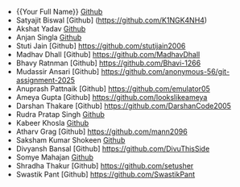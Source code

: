 - {{Your Full Name}} [Github](https://github.com/kaurjasleen240305)
- Satyajit Biswal [Github] (https://github.com/K1NGK4NH4)
- Akshat Yadav [Github](https://github.com/Akshat1276)
- Anjan Singla [Github](https://github.com/AnjanSingla)
- Stuti Jain [Github] https://github.com/stutijain2006
- Madhav Dhall [Github] https://github.com/MadhavDhall
- Bhavy Ratnman [Github] https://github.com/Bhavi-1266
- Mudassir Ansari [Github] https://github.com/anonymous-56/git-assignment-2025
- Anuprash Pattnaik [Github] https://github.com/emulator05
- Ameya Gupta [Github]  https://github.com/lookslikeameya
- Darshan Thakare [Github] https://github.com/DarshanCode2005
- Rudra Pratap Singh [Github](https://github.com/RudraPratapSingh04)
- Kabeer Khosla [Github](https://github.com/APT-KK) 
- Atharv Grag [Github] https://github.com/mann2096
- Saksham Kumar Shokeen [Github](https://github.com/sakshamshokeen7)
- Divyansh Bansal [Github] https://github.com/DivuThisSide
- Somye Mahajan [Github](https://github.com/sommye-ctr)
- Shradha Thakur [Github] https://github.com/setusher
- Swastik Pant [Github] https://github.com/SwastikPant
